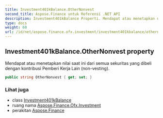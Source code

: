 ```yaml
---
title: Investment401kBalance.OtherNonvest
second_title: Aspose.Finance untuk Referensi .NET API
description: Investment401kBalance Properti. Mendapat atau menetapkan nilai saat ini dari semua sekuritas yang dibeli dengan kontribusi Pemberi Kerja Lain nonvesting.
type: docs
weight: 60
url: /id/net/aspose.finance.ofx.investment/investment401kbalance/othernonvest/
---
```

## Investment401kBalance.OtherNonvest property

Mendapat atau menetapkan nilai saat ini dari semua sekuritas yang dibeli dengan kontribusi Pemberi Kerja Lain (non-vesting).

```csharp
public string OtherNonvest { get; set; }
```

### Lihat juga

* class [Investment401kBalance](../)
* ruang nama [Aspose.Finance.Ofx.Investment](../../investment401kbalance/)
* perakitan [Aspose.Finance](../../../)


